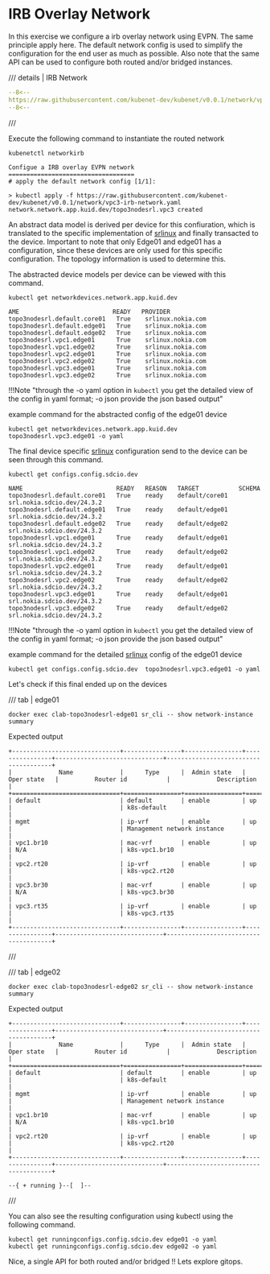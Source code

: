 # IRB Overlay Network

In this exercise we configure a irb overlay network using EVPN. The same principle apply here. The default network config is used to simplify the configuration for the end user as much as possible. Also note that the same API can be used to configure both routed and/or bridged instances.

/// details | IRB Network

```yaml
--8<--
https://raw.githubusercontent.com/kubenet-dev/kubenet/v0.0.1/network/vpc3-irb-network.yaml
--8<--
```
///

Execute the following command to instantiate the routed network

```
kubenetctl networkirb
```

```shell
Configue a IRB overlay EVPN network
===================================
# apply the default network config [1/1]:

> kubectl apply -f https://raw.githubusercontent.com/kubenet-dev/kubenet/v0.0.1/network/vpc3-irb-network.yaml
network.network.app.kuid.dev/topo3nodesrl.vpc3 created
```

An abstract data model is derived per device for this confiuration, which is translated to the specific implementation of [srlinux][srlinux] and finally transacted to the device. Important to note that only Edge01 and edge01 has a configuration, since these devices are only used for this specific configuration. The topology information is used to determine this.

The abstracted device models per device can be viewed with this command.

```
kubectl get networkdevices.network.app.kuid.dev
```

```
AME                          READY   PROVIDER
topo3nodesrl.default.core01   True    srlinux.nokia.com
topo3nodesrl.default.edge01   True    srlinux.nokia.com
topo3nodesrl.default.edge02   True    srlinux.nokia.com
topo3nodesrl.vpc1.edge01      True    srlinux.nokia.com
topo3nodesrl.vpc1.edge02      True    srlinux.nokia.com
topo3nodesrl.vpc2.edge01      True    srlinux.nokia.com
topo3nodesrl.vpc2.edge02      True    srlinux.nokia.com
topo3nodesrl.vpc3.edge01      True    srlinux.nokia.com
topo3nodesrl.vpc3.edge02      True    srlinux.nokia.com
```

!!!Note "through the -o yaml option in `kubectl` you get the detailed view of the config in yaml format; -o json provide the json based output"

example command for the abstracted config of the edge01 device

```
kubectl get networkdevices.network.app.kuid.dev topo3nodesrl.vpc3.edge01 -o yaml
```

The final device specific [srlinux][srlinux] configuration send to the device can be seen through this command.

```
kubectl get configs.config.sdcio.dev 
```

```
NAME                          READY   REASON   TARGET           SCHEMA
topo3nodesrl.default.core01   True    ready    default/core01   srl.nokia.sdcio.dev/24.3.2
topo3nodesrl.default.edge01   True    ready    default/edge01   srl.nokia.sdcio.dev/24.3.2
topo3nodesrl.default.edge02   True    ready    default/edge02   srl.nokia.sdcio.dev/24.3.2
topo3nodesrl.vpc1.edge01      True    ready    default/edge01   srl.nokia.sdcio.dev/24.3.2
topo3nodesrl.vpc1.edge02      True    ready    default/edge02   srl.nokia.sdcio.dev/24.3.2
topo3nodesrl.vpc2.edge01      True    ready    default/edge01   srl.nokia.sdcio.dev/24.3.2
topo3nodesrl.vpc2.edge02      True    ready    default/edge02   srl.nokia.sdcio.dev/24.3.2
topo3nodesrl.vpc3.edge01      True    ready    default/edge01   srl.nokia.sdcio.dev/24.3.2
topo3nodesrl.vpc3.edge02      True    ready    default/edge02   srl.nokia.sdcio.dev/24.3.2
```

!!!Note "through the -o yaml option in `kubectl` you get the detailed view of the config in yaml format; -o json provide the json based output"

example command for the detailed [srlinux][srlinux] config of the edge01 device

```
kubectl get configs.config.sdcio.dev  topo3nodesrl.vpc3.edge01 -o yaml
```

Let's check if this final ended up on the devices

/// tab | edge01

```
docker exec clab-topo3nodesrl-edge01 sr_cli -- show network-instance summary
```

Expected output

```
+------------------------------+----------------+----------------+----------------+------------------------------+--------------------------------------+
|             Name             |      Type      |  Admin state   |   Oper state   |          Router id           |             Description              |
+==============================+================+================+================+==============================+======================================+
| default                      | default        | enable         | up             |                              | k8s-default                          |
| mgmt                         | ip-vrf         | enable         | up             |                              | Management network instance          |
| vpc1.br10                    | mac-vrf        | enable         | up             | N/A                          | k8s-vpc1.br10                        |
| vpc2.rt20                    | ip-vrf         | enable         | up             |                              | k8s-vpc2.rt20                        |
| vpc3.br30                    | mac-vrf        | enable         | up             | N/A                          | k8s-vpc3.br30                        |
| vpc3.rt35                    | ip-vrf         | enable         | up             |                              | k8s-vpc3.rt35                        |
+------------------------------+----------------+----------------+----------------+------------------------------+--------------------------------------+

```

///

/// tab | edge02

```
docker exec clab-topo3nodesrl-edge02 sr_cli -- show network-instance summary
```

Expected output

```
+------------------------------+----------------+----------------+----------------+------------------------------+--------------------------------------+
|             Name             |      Type      |  Admin state   |   Oper state   |          Router id           |             Description              |
+==============================+================+================+================+==============================+======================================+
| default                      | default        | enable         | up             |                              | k8s-default                          |
| mgmt                         | ip-vrf         | enable         | up             |                              | Management network instance          |
| vpc1.br10                    | mac-vrf        | enable         | up             | N/A                          | k8s-vpc1.br10                        |
| vpc2.rt20                    | ip-vrf         | enable         | up             |                              | k8s-vpc2.rt20                        |
+------------------------------+----------------+----------------+----------------+------------------------------+--------------------------------------+

--{ + running }--[  ]--
```

///

You can also see the resulting configuration using kubectl using the following command.

```
kubectl get runningconfigs.config.sdcio.dev edge01 -o yaml
kubectl get runningconfigs.config.sdcio.dev edge02 -o yaml
```

Nice, a single API for both routed and/or bridged !! Lets explore gitops.

[containerlab]: https://containerlab.dev
[kind]: https://kind.sigs.k8s.io
[pkgserver]: https://docs.pkgserver.dev
[sdc]: https://docs.sdcio.dev
[kuid]: https://kuidio.github.io/docs/
[srlinux]: https://learn.srlinux.dev/
[gnmi]: https://github.com/openconfig/gnmi
[netconf]: https://en.wikipedia.org/wiki/NETCONF